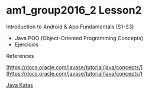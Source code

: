 # am1_group2016_2 Lesson2

Introduction to Android & App Fundamentals (S1-S3)

- Java POO (Object-Oriented Programming Concepts) 
- Ejercicios

    
References

[https://docs.oracle.com/javase/tutorial/java/concepts/](https://docs.oracle.com/javase/tutorial/java/concepts/)

[Java Katas](http://codekata.pragprog.com/)

